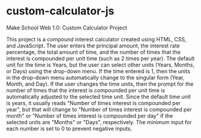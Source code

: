 # custom-calculator-js
Make School Web 1.0: Custom Calculator Project

This project is a compound interest calculator created using HTML, CSS, and JavaScript. The user enters the principal amount, the interest rate percentage, the total amount of time, and the number of times that the interest is compounded per unit time (such as 2 times per year). The default unit for the time is Years, but the user can select other units (Years, Months, or Days) using the drop-down menu. If the time entered is 1, then the units in the drop-down menu automatically change to the singular form (Year, Month, and Day). If the user changes the time units, then the prompt for the number of times that the interest is compounded per unit time is automatically adjusted to the selected time unit. Since the default time unit is years, it usually reads "Number of times interest is compounded per year", but that will change to "Number of times interest is compounded per month" or "Number of times interest is compounded per day" if the selected units are "Months" or "Days", respectively. The minimum input for each number is set to 0 to prevent negative inputs.
